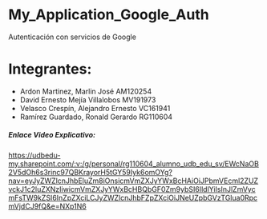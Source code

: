 # My_Application_Google_Auth
Autenticación con servicios de Google

# Integrantes:
- Ardon Martinez, Marlin José AM120254
- David Ernesto Mejía Villalobos  MV191973
- Velasco Crespín, Alejandro Ernesto VC161941
- Ramírez Guardado, Ronald Gerardo RG110604

##### Enlace Video Explicativo:
https://udbedu-my.sharepoint.com/:v:/g/personal/rg110604_alumno_udb_edu_sv/EWcNaOB2V5dOh6s3rinc97QBKrayorH5tGY59Iyk6omOYg?nav=eyJyZWZlcnJhbEluZm8iOnsicmVmZXJyYWxBcHAiOiJPbmVEcml2ZUZvckJ1c2luZXNzIiwicmVmZXJyYWxBcHBQbGF0Zm9ybSI6IldlYiIsInJlZmVycmFsTW9kZSI6InZpZXciLCJyZWZlcnJhbFZpZXciOiJNeUZpbGVzTGlua0RpcmVjdCJ9fQ&e=NXp1N6
